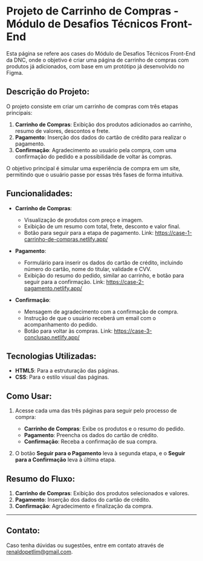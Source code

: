 # Projeto de Carrinho de Compras - Módulo de Desafios Técnicos Front-End
Esta página se refere aos cases do Módulo de Desafios Técnicos Front-End da DNC, onde o objetivo é criar uma página de carrinho de compras com produtos já adicionados, com base em um protótipo já desenvolvido no Figma.

## Descrição do Projeto:
O projeto consiste em criar um carrinho de compras com três etapas principais:

1. **Carrinho de Compras**: Exibição dos produtos adicionados ao carrinho, resumo de valores, descontos e frete.
2. **Pagamento**: Inserção dos dados do cartão de crédito para realizar o pagamento.
3. **Confirmação**: Agradecimento ao usuário pela compra, com uma confirmação do pedido e a possibilidade de voltar às compras.

O objetivo principal é simular uma experiência de compra em um site, permitindo que o usuário passe por essas três fases de forma intuitiva.

## Funcionalidades:
- **Carrinho de Compras**:
  - Visualização de produtos com preço e imagem.
  - Exibição de um resumo com total, frete, desconto e valor final.
  - Botão para seguir para a etapa de pagamento.
Link: https://case-1-carrinho-de-compras.netlify.app/

- **Pagamento**:
  - Formulário para inserir os dados do cartão de crédito, incluindo número do cartão, nome do titular, validade e CVV.
  - Exibição do resumo do pedido, similar ao carrinho, e botão para seguir para a confirmação.
Link: https://case-2-pagamento.netlify.app/

- **Confirmação**:
  - Mensagem de agradecimento com a confirmação de compra.
  - Instrução de que o usuário receberá um email com o acompanhamento do pedido.
  - Botão para voltar às compras.
Link: https://case-3-conclusao.netlify.app/

## Tecnologias Utilizadas:
- **HTML5**: Para a estruturação das páginas.
- **CSS**: Para o estilo visual das páginas.

## Como Usar:
1. Acesse cada uma das três páginas para seguir pelo processo de compra:
   - **Carrinho de Compras**: Exibe os produtos e o resumo do pedido.
   - **Pagamento**: Preencha os dados do cartão de crédito.
   - **Confirmação**: Receba a confirmação de sua compra.

2. O botão **Seguir para o Pagamento** leva à segunda etapa, e o **Seguir para a Confirmação** leva à última etapa.

## Resumo do Fluxo:
1. **Carrinho de Compras**: Exibição dos produtos selecionados e valores.
2. **Pagamento**: Inserção dos dados do cartão de crédito.
3. **Confirmação**: Agradecimento e finalização da compra.

---

## Contato:
Caso tenha dúvidas ou sugestões, entre em contato através de renaldopetlim@gmail.com.
